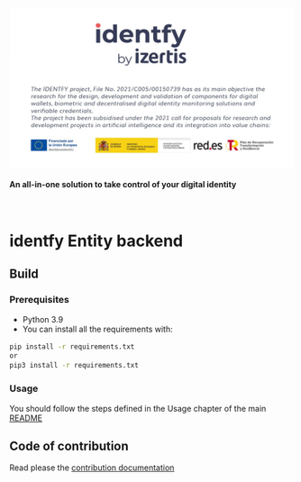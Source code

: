 <p align="center">
    <picture>
      <img alt="identfy" src="./img/header-identfy.jpg" style="max-width: 100%;">
    </picture>
</p>

<p align="center">
  <h4>
    An all-in-one solution to take control of your digital identity
  </h4>
</p>

<br/>

#  identfy Entity backend

## Build

### Prerequisites

- Python 3.9
- You can install all the requirements with:

```bash
pip install -r requirements.txt
or
pip3 install -r requirements.txt
```

### Usage

You should follow the steps defined in the Usage chapter of the main [README](../README.md)


## Code of contribution

Read please the [contribution documentation](../CONTRIBUTING.md)